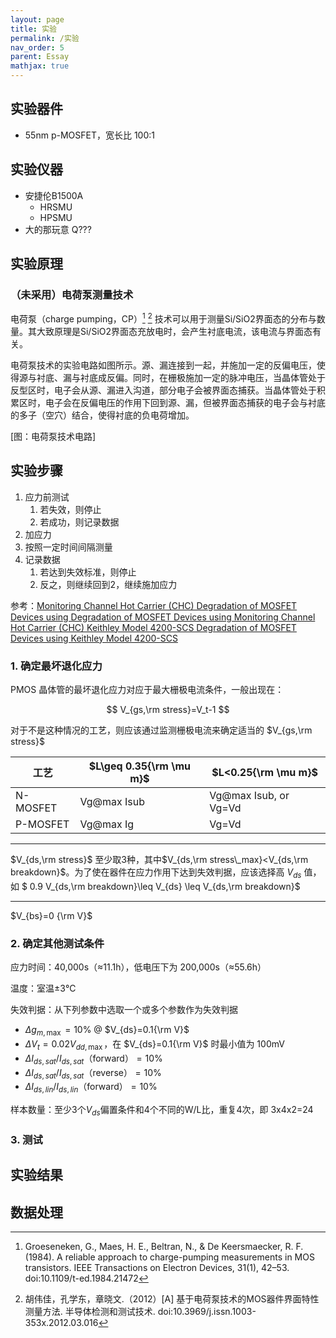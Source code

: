 ```yaml
---
layout: page
title: 实验
permalink: /实验
nav_order: 5
parent: Essay
mathjax: true
---
```


## 实验器件

- 55nm p-MOSFET，宽长比 100:1

## 实验仪器

- 安捷伦B1500A
  - HRSMU
  - HPSMU
- 大的那玩意 Q???

## 实验原理

### （未采用）电荷泵测量技术

电荷泵（charge pumping，CP）[^charge-pumping1] [^charge-pumping2] 技术可以用于测量Si/SiO2界面态的分布与数量。其大致原理是Si/SiO2界面态充放电时，会产生衬底电流，该电流与界面态有关。

电荷泵技术的实验电路如图所示。源、漏连接到一起，并施加一定的反偏电压，使得源与衬底、漏与衬底成反偏。同时，在栅极施加一定的脉冲电压，当晶体管处于反型区时，电子会从源、漏进入沟道，部分电子会被界面态捕获。当晶体管处于积累区时，电子会在反偏电压的作用下回到源、漏，但被界面态捕获的电子会与衬底的多子（空穴）结合，使得衬底的负电荷增加。

[图：电荷泵技术电路]

[^charge-pumping1]: Groeseneken, G., Maes, H. E., Beltran, N., & De Keersmaecker, R. F. (1984). A reliable approach to charge-pumping measurements in MOS transistors. IEEE Transactions on Electron Devices, 31(1), 42–53. doi:10.1109/t-ed.1984.21472

[^charge-pumping2]: 胡伟佳，孔学东，章晓文.（2012）[A] 基于电荷泵技术的MOS器件界面特性测量方法. 半导体检测和测试技术. doi:10.3969/j.issn.1003-353x.2012.03.016

## 实验步骤

1. 应力前测试
   1. 若失效，则停止
   2. 若成功，则记录数据
2. 加应力
3. 按照一定时间间隔测量
4. 记录数据
   1. 若达到失效标准，则停止
   2. 反之，则继续回到2，继续施加应力

参考：[Monitoring Channel Hot Carrier (CHC) Degradation of MOSFET Devices using Degradation of MOSFET Devices using Monitoring Channel Hot Carrier (CHC) Keithley Model 4200-SCS Degradation of MOSFET Devices using Keithley Model 4200-SCS](http://cspt.sinano.ac.cn/english/up/pic/2008959503514749.pdf)


### 1. 确定最坏退化应力

PMOS 晶体管的最坏退化应力对应于最大栅极电流条件，一般出现在：

$$
V_{gs,\rm stress}=V_t-1 
$$

对于不是这种情况的工艺，则应该通过监测栅极电流来确定适当的 $V_{gs,\rm stress}$

|工艺|$L\geq 0.35{\rm \mu m}$|$L<0.25{\rm \mu m}$|
|----|------|-----|
|N-MOSFET|Vg@max Isub|Vg@max Isub, or Vg=Vd|
|P-MOSFET|Vg@max Ig|Vg=Vd|

---

$V_{ds,\rm stress}$ 至少取3种，其中$V_{ds,\rm stress\_max}<V_{ds,\rm breakdown}$。为了使在器件在应力作用下达到失效判据，应该选择高 $V_{ds}$ 值，如 $ 0.9  V_{ds,\rm breakdown}\leq V_{ds} \leq V_{ds,\rm breakdown}$

---

$V_{bs}=0 {\rm V}$

### 2. 确定其他测试条件

应力时间：40,000s（≈11.1h），低电压下为 200,000s（≈55.6h）

温度：室温±3℃

失效判据：从下列参数中选取一个或多个参数作为失效判据

- $\Delta g_{m,\max}=10\%$ @ $V_{ds}=0.1{\rm V}$
- $\Delta V_t=0.02V_{dd,\max}$，在 $V_{ds}=0.1{\rm V}$ 时最小值为 100mV
- $\Delta I_{ds,sat}/I_{ds,sat}\text{（forward）}=10\%$
- $\Delta I_{ds,sat}/I_{ds,sat}\text{（reverse）}=10\%$
- $\Delta I_{ds,lin}/I_{ds,lin}\text{（forward）}=10\%$

样本数量：至少3个$V_{ds}$偏置条件和4个不同的W/L比，重复4次，即 3x4x2=24

### 3. 测试

## 实验结果

## 数据处理